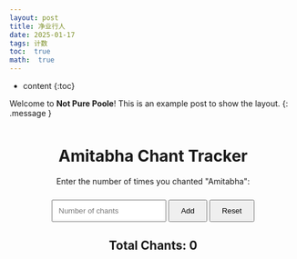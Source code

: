 ```yaml
---
layout: post
title: 净业行人
date: 2025-01-17
tags: 计数
toc:  true
math:  true
---
```

* content
{:toc}

Welcome to **Not Pure Poole**! This is an example post to show the layout.
{: .message }


<!DOCTYPE html>
<html>
<head>
    <title>Amitabha Chant Tracker</title>
    <style>
        .container {
            text-align: center;
            margin-top: 50px;
        }
        input {
            padding: 10px;
            margin-top: 10px;
        }
        button {
            padding: 10px 20px;
            margin-top: 10px;
        }
    </style>
</head>
<body>

<div class="container">
    <h1>Amitabha Chant Tracker</h1>
    <p>Enter the number of times you chanted "Amitabha":</p>
    <input type="number" id="chantCount" placeholder="Number of chants">
    <button onclick="addChantCount()">Add</button>
    <button onclick="resetTracker()">Reset</button>
    <h2>Total Chants: <span id="totalChantCount">0</span></h2>
</div>



